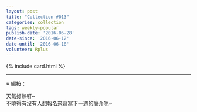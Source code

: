 ```yaml
---
layout: post
title: "Collection #013"
categories: collection
tags: weekly-popular
publish-date: '2016-06-28'
date-since: '2016-06-12'
date-until: '2016-06-18'
volunteer: Rplus
---
```


{% include card.html %}


*****

※ 編按：

天氣好熱呀~  
不曉得有沒有人想報名來寫寫下一週的簡介呢~